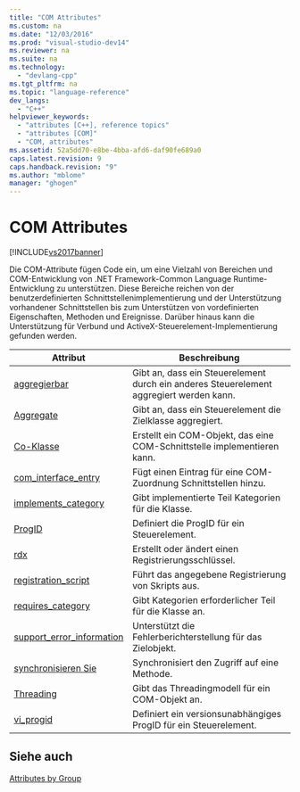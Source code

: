 ```yaml
---
title: "COM Attributes"
ms.custom: na
ms.date: "12/03/2016"
ms.prod: "visual-studio-dev14"
ms.reviewer: na
ms.suite: na
ms.technology: 
  - "devlang-cpp"
ms.tgt_pltfrm: na
ms.topic: "language-reference"
dev_langs: 
  - "C++"
helpviewer_keywords: 
  - "attributes [C++], reference topics"
  - "attributes [COM]"
  - "COM, attributes"
ms.assetid: 52a5dd70-e8be-4bba-afd6-daf90fe689a0
caps.latest.revision: 9
caps.handback.revision: "9"
ms.author: "mblome"
manager: "ghogen"
---
```

# COM Attributes
[!INCLUDE[vs2017banner](../assembler/inline/includes/vs2017banner.md)]

Die COM\-Attribute fügen Code ein, um eine Vielzahl von Bereichen und COM\-Entwicklung von .NET Framework\-Common Language Runtime\-Entwicklung zu unterstützen.  Diese Bereiche reichen von der benutzerdefinierten Schnittstellenimplementierung und der Unterstützung vorhandener Schnittstellen bis zum Unterstützen von vordefinierten Eigenschaften, Methoden und Ereignisse.  Darüber hinaus kann die Unterstützung für Verbund und ActiveX\-Steuerelement\-Implementierung gefunden werden.  
  
|Attribut|Beschreibung|  
|--------------|------------------|  
|[aggregierbar](../windows/aggregatable.md)|Gibt an, dass ein Steuerelement durch ein anderes Steuerelement aggregiert werden kann.|  
|[Aggregate](../windows/aggregates.md)|Gibt an, dass ein Steuerelement die Zielklasse aggregiert.|  
|[Co\-Klasse](../windows/coclass.md)|Erstellt ein COM\-Objekt, das eine COM\-Schnittstelle implementieren kann.|  
|[com\_interface\_entry](../windows/com-interface-entry-cpp.md)|Fügt einen Eintrag für eine COM\-Zuordnung Schnittstellen hinzu.|  
|[implements\_category](../windows/implements-category.md)|Gibt implementierte Teil Kategorien für die Klasse.|  
|[ProgID](../windows/progid.md)|Definiert die ProgID für ein Steuerelement.|  
|[rdx](../windows/rdx.md)|Erstellt oder ändert einen Registrierungsschlüssel.|  
|[registration\_script](../windows/registration-script.md)|Führt das angegebene Registrierung von Skripts aus.|  
|[requires\_category](../windows/requires-category.md)|Gibt Kategorien erforderlicher Teil für die Klasse an.|  
|[support\_error\_information](../windows/support-error-info.md)|Unterstützt die Fehlerberichterstellung für das Zielobjekt.|  
|[synchronisieren Sie](../windows/synchronize.md)|Synchronisiert den Zugriff auf eine Methode.|  
|[Threading](../windows/threading-cpp.md)|Gibt das Threadingmodell für ein COM\-Objekt an.|  
|[vi\_progid](../windows/vi-progid.md)|Definiert ein versionsunabhängiges ProgID für ein Steuerelement.|  
  
## Siehe auch  
 [Attributes by Group](../windows/attributes-by-group.md)